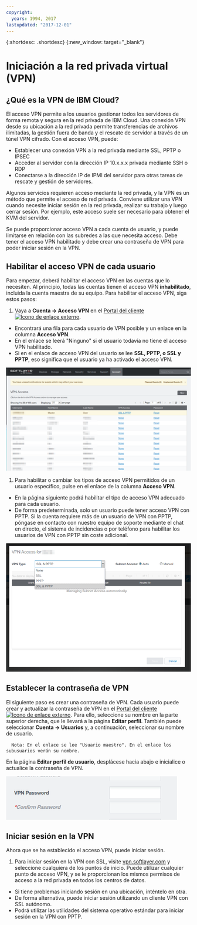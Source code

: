 ```yaml
---
copyright:
  years: 1994, 2017
lastupdated: "2017-12-01"
---
```


{:shortdesc: .shortdesc}
{:new_window: target="_blank"}

# Iniciación a la red privada virtual (VPN)

## ¿Qué es la VPN de IBM Cloud?

El acceso VPN permite a los usuarios gestionar todos los servidores de forma remota y segura en la red privada de IBM Cloud. Una conexión VPN desde su ubicación a la red privada permite transferencias de archivos ilimitadas, la gestión fuera de banda y el rescate de servidor a través de un túnel VPN cifrado. Con el acceso VPN, puede:

* Establecer una conexión VPN a la red privada mediante SSL, PPTP o IPSEC
* Acceder al servidor con la dirección IP 10.x.x.x privada mediante SSH o RDP
* Conectarse a la dirección IP de IPMI del servidor para otras tareas de rescate y gestión de servidores.

Algunos servicios requieren acceso mediante la red privada, y la VPN es un método que permite el acceso de red privada. Conviene utilizar una VPN cuando necesite iniciar sesión en la red privada, realizar su trabajo y luego cerrar sesión. Por ejemplo, este acceso suele ser necesario para obtener el KVM del servidor.

Se puede proporcionar acceso VPN a cada cuenta de usuario, y puede limitarse en relación con las subredes a las que necesita acceso. Debe tener el acceso VPN habilitado y debe crear una contraseña de VPN para poder iniciar sesión en la VPN.

## Habilitar el acceso VPN de cada usuario

Para empezar, deberá habilitar el acceso VPN en las cuentas que lo necesiten. Al principio, todas las cuentas tienen el acceso VPN **inhabilitado**, incluida la cuenta maestra de su equipo. Para habilitar el acceso VPN, siga estos pasos:

1. Vaya a **Cuenta -> Acceso VPN** en el [Portal del cliente ![Icono de enlace externo](../../icons/launch-glyph.svg "Icono de enlace externo")](https://control.softlayer.com/).
* Encontrará una fila para cada usuario de VPN posible y un enlace en la columna **Acceso VPN**.
* En el enlace se leerá "Ninguno" si el usuario todavía no tiene el acceso VPN habilitado.
* Si en el enlace de acceso VPN del usuario se lee **SSL, PPTP, o SSL y PPTP**, eso significa que el usuario ya ha activado el acceso VPN.

![Tabla de acceso VPN del portal de Softlayer](images/vpnaccess01.png)

1. Para habilitar o cambiar los tipos de acceso VPN permitidos de un usuario específico, pulse en el enlace de la columna **Acceso VPN**.
* En la página siguiente podrá habilitar el tipo de acceso VPN adecuado para cada usuario.  
* De forma predeterminada, solo un usuario puede tener acceso VPN con PPTP. Si la cuenta requiere más de un usuario de VPN con PPTP, póngase en contacto con nuestro equipo de soporte mediante el chat en directo, el sistema de incidencias o por teléfono para habilitar los usuarios de VPN con PPTP sin coste adicional.

![Asignar el tipo de acceso VPN a un usuario](images/vpntype01.png)

## Establecer la contraseña de VPN

El siguiente paso es crear una contraseña de VPN. Cada usuario puede crear y actualizar la contraseña de VPN en el [Portal del cliente ![Icono de enlace externo](../../icons/launch-glyph.svg "Icono de enlace externo")](https://control.softlayer.com/). Para ello, seleccione su nombre en la parte superior derecha, que le llevará a la página **Editar perfil**. También puede seleccionar **Cuenta -> Usuarios** y, a continuación, seleccionar su nombre de usuario.

      Nota: En el enlace se lee "Usuario maestro". En el enlace los subusuarios verán su nombre.

En la página **Editar perfil de usuario**, desplácese hacia abajo e inicialice o actualice la contraseña de VPN.

![Editar los campos de contraseña de VPN del perfil](images/vpnpasswordfields.png)

## Iniciar sesión en la VPN

Ahora que se ha establecido el acceso VPN, puede iniciar sesión.

1. Para iniciar sesión en la VPN con SSL, visite [vpn.softlayer.com](https://vpn.softlayer.com/) y seleccione cualquiera de los puntos de inicio. Puede utilizar cualquier punto de acceso VPN, y se le proporcionan los mismos permisos de acceso a la red privada en todos los centros de datos.
* Si tiene problemas iniciando sesión en una ubicación, inténtelo en otra.
* De forma alternativa, puede iniciar sesión utilizando un cliente VPN con SSL autónomo.
* Podrá utilizar las utilidades del sistema operativo estándar para iniciar sesión en la VPN con PPTP.
